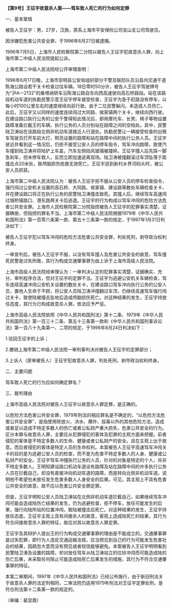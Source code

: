 **【第9号】王征宇故意杀人案——驾车致人死亡的行为如何定罪**

一、基本案情

被告人王征宇：男，27岁，汉族，原系上海市平安保险公司宝山支公司驾驶员。

因涉嫌犯危害公共安全罪，于1996年6月27日被逮捕。

1996年7月5日，上海市人民检察院第二分院以被告人王征宇犯故意杀人罪，向上海市第二中级人民法院提起公诉。

上海市第二中级人民法院经公开审理查明：

1996年6月17日晚，上海市崇明县公安局组织部分干警及联防队员沿县内交通干道陈海公路设若干关卡检查过往车辆。18日零时50分许，被告人王征宇驾驶牌号为“沪A一2132”的桑塔纳轿车沿陈海公路自东向西高速驶向高石桥路段。站在该路段机动车道的执勤民警示意王征宇停车接受检查，王征宇为急于赶路没有停车，以每小时100公里左右的速度继续向前行驶。由于二位民警躲闪，未造成人员伤亡。此后，王征宇又以同样的速度连续闯过大同路、侯家镇两个关卡，继续向西行驶。在建设路口执行公务的公安干警得知此情况后，即用摩托车、长凳、椅子等物设置路障准备拦截王的车辆，执行公务的人员分别站在路障之间的空档处。其中，民警陆卫涛站在该路段北侧非机动车道接近人行道处。执勤民警让一辆接受检查的出租车驾驶员打开车前大灯，照亮设置的路障和站在路障中间的执行公务人员。王征宇驶近并看到这一情况后，仍拒不接受公安人员的停车指令，驾车冲向路障，致使汽车撞到陆卫涛并将陆铲上车盖，汽车左侧挡风玻璃被撞碎。王征宇撞人后先踩一脚急刹车，但未停车救人，反而立即加速逃离现场。陆卫涛被撞翻滚过车顶坠落于距撞击点20米处，致颅脑损伤抢救无效死亡。王征宇逃到新村乡界河码头时，被公安人员抓获。

上海市第二中级人民法院认为：被告人王征宇拒不服从公安人员的停车检查指令，强行闯过公安机关设置的高石桥、大同路、侯家镇、建设路等数处车辆检查关卡，并在建设路口将正在执行公务的民警陆卫涛撞击致死。其撞人后，继续驾车高速闯过城桥镇路口、港东路两关卡后逃逸。王征宇的行为构成以驾车冲闯的危险方法危害公共安全罪。上海市人民检察院第二分院指控被告人王征宇的犯罪事实清楚，证据确凿，但指控的罪名不当。上海市第二中级人民法院根据1979年《中华人民共和国刑法》第一百零六条第一款、第五十三条第一款的规定，于1997年1月31日判决如下：

被告人王征宇犯以驾车冲闯的危险方法危害公共安全罪，判处死刑，剥夺政治权利终身。

一审宣判后，被告人王征宇不服，以没有驾车撞人及危害公共安全的故意，驾车撞死民警是过失所致，其行为构成交通肇事罪为由上诉于上海市高级人民法院。

上海市高级人民法院经审理认为：一审判决认定的犯罪事实清楚，证据确实、充分，审判程序合法，但对王征宇的定罪不当。王征宇为逃避公安机关车辆检查，驾车连续高速冲闯公安机关设置的数处关卡，在建设路口驾车冲向执行公务的公安人员，置他人生命于不顾，将公安人员陆卫涛冲撞翻过车顶，仍继续高速驾车强行闯过关卡，致使陆被撞击坠地后造成颅脑损伤死亡。对这种结果的发生，王征宇持放任态度，其行为已构成故意杀人罪。依法应予严惩。

上海市高级人民法院依照《中华人民共和国刑法》第十二条、1979年《中华人民共和国刑法》第一百三十二条、第五十三条第一款和《中华人民共和国刑事诉讼法》第一百八十九条第一、二项的规定，于1998年8月24日判决如下：

1.驳回王征宇的上诉；

2.撤销上海市第二中级人民法院一审刑事判决对被告人王征宇的定罪部分；

3.上诉人（原审被告人）王征宇犯故意杀人罪，判处死刑，剥夺政治权利终身。

二、主要问题

驾车致人死亡的行为应如何确定罪名？

三、裁判理由

上海市高级人民法院对被告人王征宇以故意杀人罪定罪，是正确的。

以危险方法危害公共安全罪，1979年刑法的相应罪名是不确定的，“以危险方法危害公共安全罪”，是指使用除放火、决水、爆炸、投毒以外的其他危险方法，造成或者足以造成不特定多数人的伤亡或者公私财产重大损失，危害公共安全的行为。区分本罪与故意杀人罪，主要应从犯罪侵犯的客体及犯罪的主观方面来把握。前者侵犯的客体是不特定多数人的生命、健康或者公私财产的安全。且在主观上出于故意。而后者侵犯的客体是特定人员的生命权利。本案被告人王征宇高速驾车冲闯关卡的目的是为逃避公安人员的检查，而不是为危害不特定多数人的人身、健康或公私财产的安全。王征宇驾车冲撞执行公务的人员，针对的对象是特定的个人，并非不特定多数人。王明知建设路口机动车道设有路障及站在路障中间的许多执行公务人员在拦截自己，却没有直接冲向机动车道的路障，而是转向北侧非机动车道。说明他不希望也未放任发生危害多数人人身安全的后果。可见，其主观上不具有危害公共安全的故意，故不应以危害公共安全罪定罪。

但是，王征宇明知公安人员陆卫涛站在北侧非机动车道拦截自己，如果继续驾车冲闯可能会造成陆伤亡结果的发生，仍为逃避检查，拒不停车，放任可能发生的后果，强行向陆所站的位置冲闯，致陆被撞击后死亡。对这种结果的发生，王征宇持放任态度。王征宇主观上具有间接杀人的故意，客观上造成陆死亡的结果，其行为符合间接故意杀人罪的特征，故应对其以故意杀人罪定罪。

王征宇及其辩护人提出王的行为构成交通肇事罪的理由是不能成立的。交通肇事罪是过失犯罪，即行为人违反交通运输法规，应当预见到自己的行为可能发生危害社会的结果，因疏忽大意而没有预见或者轻信能够避免。本案被告人王征宇明明看到民警陆卫涛及设置的路障，却对放任驾车从陆卫涛站立的位铃冲闯而可能造成陆的伤亡后果，未采取任何阻止可能造成陆死亡后果发生的措施，其行为不符合交通肇事罪的特征。

本案二审期间，1997年《中华人民共和国刑法》已经公布施行，由于新旧刑法关于故意杀人罪的法定刑相同，二审法院仍适用1979年刑法对王征宇定罪处刑，是符合刑法第十二条第一款的规定的。

（审编：裴显鼎）